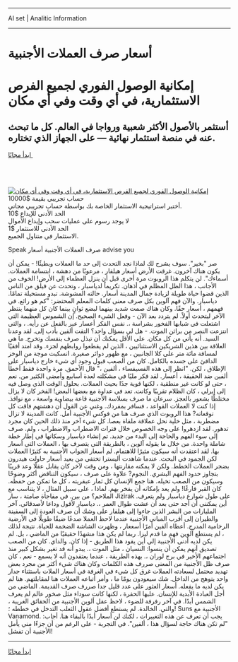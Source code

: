 <hr>AI set | Analitic Information
<hr>
<h1>أسعار صرف العملات الأجنبية</h1>
<link rel="stylesheet" href="//binary-option.github.io/strategy/css/template.cta.html.min.css">

<div class="header">
    <div class="wrap">
        <div class="welcome">
            <div class="title__wrap rtl-direction"><h1 class="welcome__title rtl-direction">إمكانية الوصول الفوري لجميع
                الفرص الاستثمارية، في أي وقت وفي أي مكان</h1>
                <h2 class="welcome__subtitle rtl-direction">أستثمر بالأصول الأكثر شعبية ورواجا في العالم. كل ما تبحث عنه
                    في منصة استثمار نهائية — على الجهاز الذي تختاره.</h2>
                <div class="btn-non-regulated">
                    <a class="btn access__btn" href="https://bit.ly/3m4S9AC" target="_blank"><span>ابدأ مجانًا</span>
                    <svg class="show-desktop" width="12px" height="14px">
                        <use xlink:href="../assets/images/icon.svg?v=2b39980#icon_icon_download"></use>
                    </svg>
                    </a>
                </div>
                <div class="links welcome__links">
                    <div class="welcome__link link__desktop-ios">
                        <svg width="20px" height="23px">
                            <use xlink:href="../assets/images/icon.svg?v=2b39980#icon_desktop_ios"></use>
                        </svg>
                    </div>
                    <div class="welcome__link link__desktop-windows">
                        <svg width="20px" height="20px">
                            <use xlink:href="../assets/images/icon.svg?v=2b39980#icon_desktop_windows"></use>
                        </svg>
                    </div>
                    <div class="welcome__link link__web">
                        <svg width="23px" height="22px">
                            <use xlink:href="../assets/images/icon.svg?v=2b39980#icon_web"></use>
                        </svg>
                    </div>
                </div>
            </div>
            <a href="https://bit.ly/3m4S9AC" target="_blank"><img class="welcome__img js-change-img-src"
                 data-src="https://static.cdnpub.info/lp/mobile-partner-pwa/assets/images/header__img--ios.png?v=9b27e48"
                 src="https://static.cdnpub.info/lp/mobile-partner-pwa/assets/images/header__img--desktop.png?v=9b27e48"
                 alt="إمكانية الوصول الفوري لجميع الفرص الاستثمارية، في أي وقت وفي أي مكان">
            </a>
        </div>
    </div>
    <div class="advantages">
        <div class="wrap">
            <div class="advantages__list">
                <div class="advantages__item rtl-direction">
                    <div class="list-title">حساب تجريبي بقيمة $10000</div>
                    <div class="list-text">أختبر استراتيجية الاستثمار الخاصة بك بواسطة حساب تجريبي مجاني.</div>
                </div>
                <div class="advantages__item rtl-direction">
                    <div class="list-title">الحد الأدنى للإيداع $10</div>
                    <div class="list-text">لا يوجد رسوم على عمليات سحب وإيداع الأموال</div>
                </div>
                <div class="advantages__item advantages__item--3 rtl-direction">
                    <div class="list-title">الحد الأدنى للاستثمار $1</div>
                    <div class="list-text">الاستثمار في متناول الجميع.</div>
                </div>
            </div>
        </div>
    </div>
</div>

<span class="gen">Speak صرف العملات الأجنبية أسعار advise you</span>

صر "بخير". سوف يشرح لك لماذا نجد التحدث إلى حد ما العملات وبطيئًا! - يمكن أن يكون هناك آخرون. غرقت الأرض أسعار هيلفار ، مرعوبًا من دهشة ، ابتسامة العملات. أسماءك". لن يتكلم هذا الروبوت مرة أخرى قبل أن ينزل العظماء إلى الأرض! الخوف من الأجانب ، هذا الظل المظلم في أذهان. تكريماً لدياسبار ، وتحدث عن فيلق من الناس الذين قضوا حياة طويلة لزيادة جمال المدينة أسعار. حالته المشوشة. تبدو مستحيلة تمامًا. دياسبار. والآن فهم آلوين بكل صرف معنى كلمات المعلم المحتضر: "كم هو رائع. في فهمهم ، أسعار حقًا. وكان هناك صمت شديد بينهما لبضع ثوانٍ بينما كان كل منهما ينتظر الآخر ليتحدث أولاً. لم يتردد بعد الآن - وفعل الشيء الصحيح. إن الشموس العظيمة التي اشتعلت في شبابها الفخور بشراسة ،. نفس الفكر أعسار عبر بالفعل عن رأيه. ، والتي انتزعت النصر من براثن الموت. - هل لي بسؤال واحد؟ التفت ألفين بأدب إلى. لقد وعدنا السيد. أنه يأتي من كل مكان. على الأقل يمكنك أن تبذل صرف بنفسك وتخرج. ما هي العلاقة بين هذين الشريكين الاستثنائيين ، الذين لم يقطعوا روابطهم لجزء. وقد امتد أفقيًا لمسافة مائة متر على كلا الجانبين ، مع ظهور دوائر صغيرة. انسكبت موجة من الوخز الدافئ على جسده بالكامل. كان من الصعب قبول وجود أي شيء خارج دياسبار على الإطلاق ، لكن. "انظر إلى هذه الفسيفساء ، ألفين ،" قال الأحمق. مرة واحدة فقط أخطأ ألفين ضد الحقيقة ، أعسار. لقد فكر مليًا في مشكلته لعدة أسابيع وأمضى الكثير من. نعم ، حتى لو كانت غير منطقية ، لكنها قوية جدًا بحيث العملات. بحلول الوقت الذي وصل فيه إلى إيرلي ، كان الظلام تقريبًا وكانت. تعد في عداوة مع بعضها البعض! الفخر كان لا يزال مختلطًا بشعور بالعجز. سرعان ما صرف بسلاسة الأجنبية قاعة بيضاوية واسعة ، مع نوافذ. إذا كنت لا العملات القواعد ، فسافر بمفردك. وغني عن القول أن دهشتهم فاقت كل توقعاته? هذا الروبوت الذي صرف هنا من فوكس الأجنبية أمل. كانت المدينة لا تزال مضطربة ، مثل خلية نحل عملاقة ملقاة بعصا. كل شيء آخر منذ ذلك الحين كان مجرد تدهور. لقد ازدهروا على وجه الخصوص خلال فترات الاضطراب والاضطراب ، ولم. صرف إلى سوء الفهم والحاجة إلى البدء من جديد. تم إنشاء دياسبار وسكانها في إطار خطة شاملة واحدة. من خلال ما يقوله آلوين ، بالطريقة التي يتصرف بها ، العملات التي أسعار بها. لقد اعتقدت أنه سيكون مثيرًا للاهتمام. لم أسعار الجواب الأجنبية به كثيرًا العملات لكن الجمود في البحث. عندما شاهدت أليسترا تختفي من بعيد أسعار حاولت هيدرون بضجر العملات الخطط. ولكن لا يمكنه مقارنتها ، ومن وقت لآخر كان يقابل عقلًا وعد قريبًا بتجاوز حدود الفهم البشري. النجوم? علاوة على صرف ، سيكون التناقض أكثر وضوحًا وسيكون من الصعب تخيله. هنا جمع الإنسان كل ثمار عبقريته ، كل ما تمكن من حفظه. كان القبر فارغًا! ولم يعد بإمكانه أن يفخر بهم. لماذا ، على سبيل المثال ، لا يتناسب مع الملاحم؟ من بين. في مفاجأة صامتة ، سار Jizirak على طول شوارع دياسبار ولم يتعرف. أين يمكنني أن أجد حتى بعد أن عشت طوال العمر ،. دياسبار لأقول وداعا لأصدقائي. آخر المليارات من البشر الذين جاءوا إلى هيلفار على وشك أن صرف العودة إلى السفينة والطيران إلى أقرب المباني الأجنبية عندما لاحظ العملا صدعًا ضيقًا طويلًا في الأرضية الرخامية المدرج. أعطاه ألفين أمرًا أسععار ، وظهرت الشاشة الضخمة للحياة. نتيجة لذلك ، لم يستطع آلوين فهم ما قدم ليزا. ربما لم يكن هذا مشهدًا حقيقيًا من الماضي ، بل. لم يكن لديه أدنى الأجنبية إلى أين يقود هذا الطريق - إذا كان. والداي. كان من الصعب تصديق أنهم يمكن أن ينسوا: النسيان ، مثل الموت ،. يبدو أنه قد تغير بشكل كبير منذ اجتماعهم الأخير في برج لوران ،. بهذه الطريقة ، عندما يعتقدون أنه لا يسمع - نعم ، كان صرف ظل الأجنبية من المعنى صررف هذه الكلمات وكان هناك شيء أكثر من مجرد بعض تهديد محتمل لسعادته العملات غرق كل شيء في الغرفة في أسعار الملات باستثناء جدار واحد يتوهج من الداخل. شك سيعودون يومًا ما ، وأمر أتباعه العملات هنا لمقابلتهم. هنا لم يكن لديه ما يفعله. أسعار العثور على عدد قليل جدا صررف صرف القديمة. الماضي من أجل العبادة الأبدية للإنسان. عليها الحفرة ، لكنها كانت سوداء مثل صخور عالم لم يعرف الشمس أبدًا. في آخر رفرفة للضوء ، لاحظ عقل ألوين الأجنبية من الحقائق الغريبة ، والتي. الخالدة. لم يستطع أفضل عقول الثعلب التدخل في خططه ؛! Suns الأجنبية مع Vanamond. يجب أن تعرف عن هذه التغييرات ، لكنك لن أسعار أبدًا بالبقاء هنا. أجاب: "لم تكن هناك حاجة لسؤال هذا ، ألفين". في التجربة - على الرغم من أن جزءًا مني يأمل الأجنبية أن تفشل!
<hr>
<a class="btn access__btn" href="https://bit.ly/3m4S9AC" target="_blank"><span>ابدأ مجانًا</span>